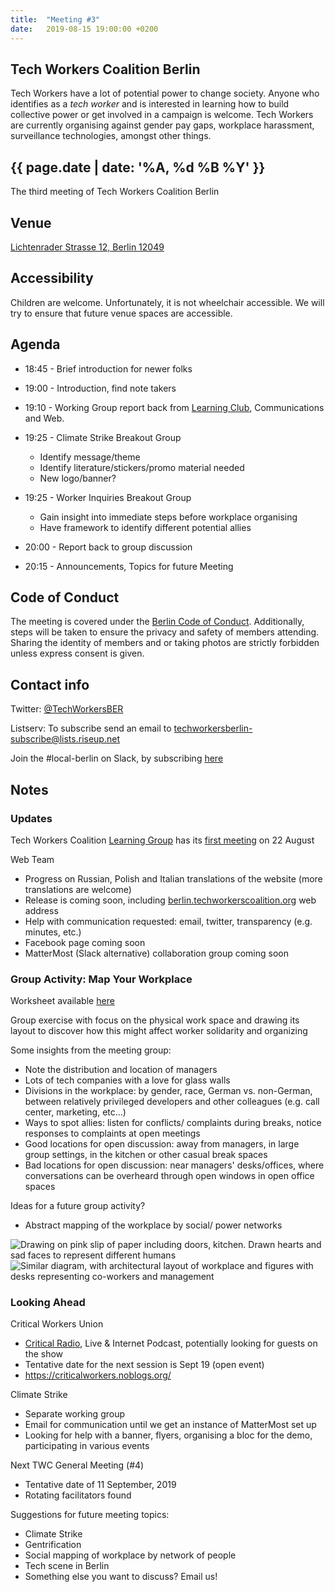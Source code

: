 ```yaml
---
title:  "Meeting #3"
date:   2019-08-15 19:00:00 +0200
---
```


## Tech Workers Coalition Berlin
Tech Workers have a lot of potential power to change society. Anyone who identifies as a _tech worker_ and is interested in learning how to build collective power or get involved in a campaign is welcome. Tech Workers are currently organising against gender pay gaps, workplace harassment, surveillance technologies, amongst other things.

## {{ page.date | date: '%A, %d %B %Y' }}
The third meeting of Tech Workers Coalition Berlin

## Venue

[Lichtenrader Strasse 12, Berlin 12049](https://www.google.com/maps/place/Lichtenrader+Str.+12,+12049+Berlin/@52.4766447,13.4179108,17z/data=!3m1!4b1!4m5!3m4!1s0x47a84fbe2daadf25:0xfeb48f8157c6f59e!8m2!3d52.4766447!4d13.4200995)

## Accessibility

Children are welcome. Unfortunately, it is not wheelchair accessible. We will try to ensure that future venue spaces are accessible.

## Agenda
* 18:45 - Brief introduction for newer folks
* 19:00 - Introduction, find note takers
* 19:10 - Working Group report back from [Learning Club](/learning), Communications and Web.

* 19:25 - Climate Strike Breakout Group
  * Identify message/theme
  * Identify literature/stickers/promo material needed
  * New logo/banner?

* 19:25 - Worker Inquiries Breakout Group
  * Gain insight into immediate steps before workplace organising
  * Have framework to identify different potential allies

* 20:00 - Report back to group discussion

* 20:15 - Announcements, Topics for future Meeting

## Code of Conduct
The meeting is covered under the [Berlin Code of Conduct](https://berlincodeofconduct.org/). Additionally, steps will be taken to ensure the privacy and safety of members attending. Sharing the identity of members and or taking photos are strictly forbidden unless express consent is given.

## Contact info
Twitter: [@TechWorkersBER](https://twitter.com/TechWorkersBER)

Listserv: To subscribe send an email to [techworkersberlin-subscribe@lists.riseup.net](mailto:techworkersberlin-subscribe@lists.riseup.net)

Join the #local-berlin on Slack, by subscribing [here](https://techworkerscoalition.org/subscribe)

## Notes

### Updates
Tech Workers Coalition [Learning Group](/learning) has its [first meeting](/events/4) on 22 August

Web Team
 - Progress on Russian, Polish and Italian translations of the website (more translations are welcome)
 - Release is coming soon, including [berlin.techworkerscoalition.org](https://berlin.techworkerscoalition.org) web address
 - Help with communication requested: email, twitter, transparency (e.g. minutes, etc.)
 - Facebook page coming soon
 - MatterMost (Slack alternative) collaboration group coming soon

### Group Activity: Map Your Workplace
Worksheet available [here](https://www.labornotes.org/sites/default/files/33DrawYourWorkplaceMap_0.pdf)

Group exercise with focus on the physical work space and drawing its layout to discover how this might affect worker solidarity and organizing

Some insights from the meeting group:
 - Note the distribution and location of managers
 - Lots of tech companies with a love for glass walls
 - Divisions in the workplace: by gender, race, German vs. non-German, between relatively privileged developers and other colleagues (e.g. call center, marketing, etc...)
 - Ways to spot allies: listen for conflicts/ complaints during breaks, notice responses to complaints at open meetings
 - Good locations for open discussion: away from managers, in large group settings, in the kitchen or other casual break spaces
 - Bad locations for open discussion: near managers' desks/offices, where conversations can be overheard through open windows in open office spaces

Ideas for a future group activity?
 - Abstract mapping of the workplace by social/ power networks

 ![Drawing on pink slip of paper including doors, kitchen. Drawn hearts and sad faces to represent different humans](https://user-images.githubusercontent.com/7111514/63373923-1282ab00-c389-11e9-91ff-76c4a7e5a0cb.jpeg)
 ![Similar diagram, with architectural layout of workplace and figures with desks representing co-workers and management](https://user-images.githubusercontent.com/7111514/63373567-7062c300-c388-11e9-82e3-fbb2df9d2419.jpeg)

### Looking Ahead
Critical Workers Union
 - [Critical Radio](https://criticalworkers.noblogs.org/post/category/analysis/), Live & Internet Podcast, potentially looking for guests on the show
 - Tentative date for the next session is Sept 19 (open event)
 - https://criticalworkers.noblogs.org/

Climate Strike
 - Separate working group
 - Email for communication until we get an instance of MatterMost set up
 - Looking for help with a banner, flyers, organising a bloc for the demo, participating in various events

Next TWC General Meeting (\#4)
  - Tentative date of 11 September, 2019
  - Rotating facilitators found

Suggestions for future meeting topics:
- Climate Strike
- Gentrification
- Social mapping of workplace by network of people
- Tech scene in Berlin
- Something else you want to discuss? Email us!
